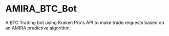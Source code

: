 # AMIRA_BTC_Bot
A BTC Trading bot using Kraken Pro's API to make trade requests based on an AMIRA predictive algorithm. 
